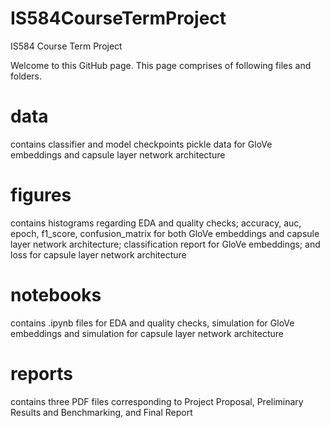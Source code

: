 # IS584CourseTermProject
IS584 Course Term Project

Welcome to this GitHub page. This page comprises of following files and folders.
# data 
contains classifier and model checkpoints pickle data for GloVe embeddings and capsule layer network architecture
# figures
contains histograms regarding EDA and quality checks; accuracy, auc, epoch, f1_score, confusion_matrix for both GloVe embeddings and capsule layer network architecture; classification report for GloVe embeddings; and loss for capsule layer network architecture
# notebooks
contains .ipynb files for EDA and quality checks, simulation for GloVe embeddings and simulation for capsule layer network architecture
# reports
contains three PDF files corresponding to Project Proposal, Preliminary Results and Benchmarking, and Final Report
